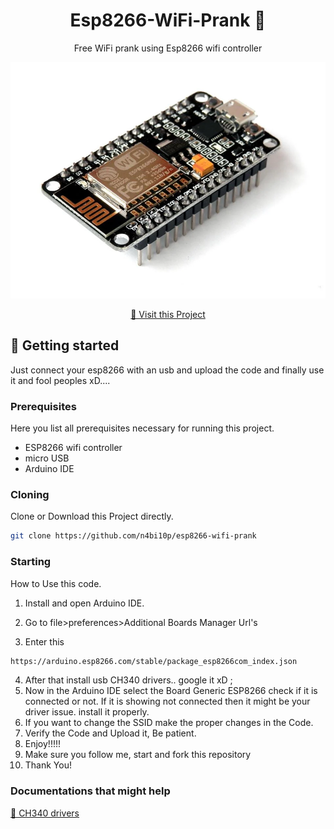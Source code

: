 
<h1 align="center" style="font-weight: bold;">Esp8266-WiFi-Prank 👾</h1>


<p align="center">Free WiFi prank using Esp8266 wifi controller</p>

![Awesome ReadME](https://raw.githubusercontent.com/n4bi10p/esp8266-wifi-prank/refs/heads/main/esp8266img.webp)

<p align="center">
<a href="https://github.com/n4bi10p/esp8266-wifi-prank">📱 Visit this Project</a>
</p>

<h2 id="started">🚀 Getting started</h2>

Just connect your esp8266 with an usb and upload the code and finally use it and fool peoples xD....

<h3>Prerequisites</h3>

Here you list all prerequisites necessary for running this project.

- ESP8266 wifi controller
- micro USB
- Arduino IDE

<h3>Cloning</h3>

Clone or Download this Project directly.

```bash
git clone https://github.com/n4bi10p/esp8266-wifi-prank
```

<h3>Starting</h3>

How to Use this code.

1. Install and open Arduino IDE.
2. Go to file>preferences>Additional Boards Manager Url's 

3. Enter this 
```bash
https://arduino.esp8266.com/stable/package_esp8266com_index.json
```
4. After that install usb CH340 drivers.. google it xD ;
5. Now in the Arduino IDE select the Board Generic ESP8266 check if it is connected or not. If it is showing not connected then it might be your driver issue. install it properly.
6. If you want to change the SSID make the proper changes in the Code.
7. Verify the Code and Upload it, Be patient.
8. Enjoy!!!!!
9. Make sure you follow me, start and fork this repository
10. Thank You! 


<h3>Documentations that might help</h3>

[📝 CH340 drivers](https://sparks.gogo.co.nz/ch340.html)


